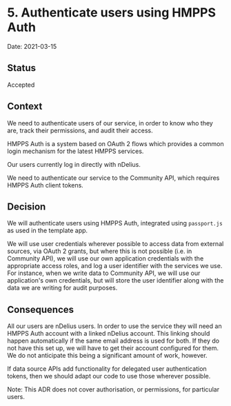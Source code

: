 # 5. Authenticate users using HMPPS Auth

Date: 2021-03-15

## Status

Accepted

## Context

We need to authenticate users of our service, in order to know who they are, track their permissions, and audit their access.

HMPPS Auth is a system based on OAuth 2 flows which provides a common login mechanism for the latest HMPPS services.

Our users currently log in directly with nDelius.

We need to authenticate our service to the Community API, which requires HMPPS Auth client tokens.

## Decision

We will authenticate users using HMPPS Auth, integrated using `passport.js` as used in the template app.

We will use user credentials wherever possible to access data from external sources, via OAuth 2 grants, but where this is not possible (i.e. in Community API), we will use our own application credentials with the appropriate access roles, and log a user identifier with the services we use. For instance, when we write data to Community API, we will use our application's own credentials, but will store the user identifier along with the data we are writing for audit purposes.

## Consequences

All our users are nDelius users. In order to use the service they will need an HMPPS Auth account with a linked nDelius account. This linking should happen automatically if the same email address is used for both. If they do not have this set up, we will have to get their account configured for them. We do not anticipate this being a significant amount of work, however.

If data source APIs add functionality for delegated user authentication tokens, then we should adapt our code to use those wherever possible.

Note: This ADR does not cover authorisation, or permissions, for particular users.
